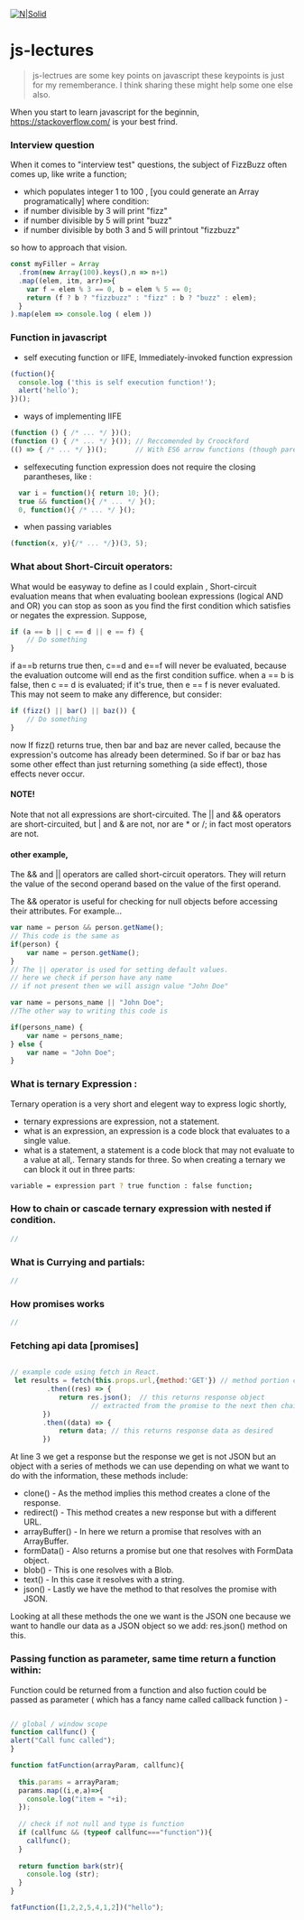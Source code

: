 [![N|Solid](https://cldup.com/dTxpPi9lDf.thumb.png)](https://nodesource.com/products/nsolid)
# js-lectures
> js-lectrues are some key points on javascript
> these keypoints is just for my rememberance.
> I think sharing these might help some one else also. 
> 

When you start to learn javascript for the beginnin, https://stackoverflow.com/ is your best frind.
### Interview question 
When it comes to "interview test" questions, the subject of FizzBuzz often comes up, like write a function;
- which populates integer 1 to 100 , [you could generate an Array programatically]
where condition:
- if number divisible by 3 will print "fizz" 
- if number divisible by 5 will print "buzz"
- if number divisible by both 3 and 5 will printout "fizzbuzz"

so how to approach that vision.

```javascript
const myFiller = Array
  .from(new Array(100).keys(),n => n+1)
  .map((elem, itm, arr)=>{
    var f = elem % 3 == 0, b = elem % 5 == 0;
    return (f ? b ? "fizzbuzz" : "fizz" : b ? "buzz" : elem);
  }
).map(elem => console.log ( elem ))

```
### Function in javascript
- self executing function or IIFE, Immediately-invoked function expression


```javascript
(fuction(){
  console.log ('this is self execution function!');
  alert('hello');
})();

```
- ways of implementing IIFE
```javascript
(function () { /* ... */ })(); 
(function () { /* ... */ }()); // Reccomended by Croockford
(() => { /* ... */ })();       // With ES6 arrow functions (though parentheses only allowed on outside)

```
- selfexecuting function expression does not require the closing parantheses, like :  
```javascript
  var i = function(){ return 10; }();
  true && function(){ /* ... */ }();
  0, function(){ /* ... */ }();

```
- when passing variables 
```javascript
(function(x, y){/* ... */})(3, 5);
```
### What about Short-Circuit operators:
What would be easyway to define as I could explain , Short-circuit evaluation means that when evaluating boolean expressions (logical AND and OR) you can stop as soon as you find the first condition which satisfies or negates the expression.
Suppose, 
```javascript
if (a == b || c == d || e == f) {
    // Do something
}
```
if a==b returns true then, c==d and e==f will never be evaluated, because the evaluation outcome will end as the first condition suffice. when a == b is false, then c == d is evaluated; if it's true, then e == f is never evaluated. This may not seem to make any difference, but consider:
```javascript
if (fizz() || bar() || baz()) {
    // Do something
}
```
now If fizz() returns true, then bar and baz are never called, because the expression's outcome has already been determined. So if bar or baz has some other effect than just returning something (a side effect), those effects never occur.
#### NOTE! 
Note that not all expressions are short-circuited. The || and && operators are short-circuited, but | and & are not, nor are * or /; in fact most operators are not.

#### other example, 

The && and || operators are called short-circuit operators. 
They will return the value of the second operand based on the value of the first operand.

The && operator is useful for checking for null objects before accessing their attributes. For example...
```javascript
var name = person && person.getName();
// This code is the same as
if(person) {
	var name = person.getName();
}
// The || operator is used for setting default values.
// here we check if person have any name
// if not present then we will assign value "John Doe"

var name = persons_name || "John Doe";
//The other way to writing this code is

if(persons_name) {
	var name = persons_name;
} else {
	var name = "John Doe";
}
```

### What is ternary Expression :
Ternary operation is a very short and elegent way to express logic shortly, 
- ternary expressions are expression, not a statement.
- what is an expression, an expression is a code block that evaluates to a single value.
- what is a statement, a statement is a code block that may not evaluate to a value at all,. 
Ternary stands for three. So when creating a ternary we can block it out in three parts:
```sh
variable = expression part ? true function : false function;

```
### How to chain or cascade ternary expression with nested if condition.
```javascript
//
```
### What is Currying and partials:
```javascript
//
```
### How promises works
```javascript
//
```
### Fetching api data [promises]
```javascript

// example code using fetch in React.
 let results = fetch(this.props.url,{method:'GET'}) // method portion could be in the .env as settings, 
         .then((res) => {
            return res.json();  // this returns response object 
	    			// extracted from the promise to the next then chain.
        })
        .then((data) => {
            return data; // this returns response data as desired 
        })
```
At line 3 we get a response but the response we get is not JSON but an object with a series of methods we can use depending on what we want to do with the information, these methods include:

- clone() - As the method implies this method creates a clone of the response.
- redirect() - This method creates a new response but with a different URL.
- arrayBuffer() - In here we return a promise that resolves with an ArrayBuffer.
- formData() - Also returns a promise but one that resolves with FormData object.
- blob() - This is one resolves with a Blob.
- text() - In this case it resolves with a string.
- json() - Lastly we have the method to that resolves the promise with JSON.

Looking at all these methods the one we want is the JSON one because we want to handle our data as a JSON object so we add: res.json() method on this.

### Passing function as parameter, same time return a function within:

Function could be returned from a function and also fuction could be passed as parameter ( which has a fancy name called 
callback function )  -

```javascript 

// global / window scope
function callfunc() {
alert("Call func called");
}

function fatFunction(arrayParam, callfunc){
  
  this.params = arrayParam;
  params.map((i,e,a)=>{
    console.log("item = "+i);
  });
  
  // check if not null and type is function 
  if (callfunc && (typeof callfunc==="function")){
    callfunc();
  }
  
  return function bark(str){
    console.log (str);
  } 
}

fatFunction([1,2,2,5,4,1,2])("hello");

```
